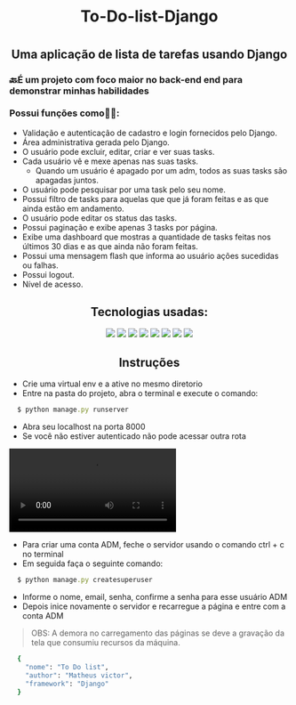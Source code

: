 <div align="center">
<h1>To-Do-list-Django<h1>
<h2>Uma aplicação de lista de tarefas usando Django</h2>
</div>

<h3>🔙É um projeto com foco maior no back-end end para demonstrar minhas habilidades<br><br>
Possui funções como👩‍💻:</h3>

- Validação e autenticação de cadastro e login fornecidos pelo Django.
- Área administrativa gerada pelo Django.
- O usuário pode excluir, editar, criar e ver suas tasks.
- Cada usuário vê e mexe apenas nas suas tasks.
  - Quando um usuário é apagado por um adm, todos as suas tasks são apagadas juntos.
- O usuário pode pesquisar por uma task pelo seu nome.
- Possui filtro de tasks para aquelas que que já foram feitas e as que ainda estão em andamento.
- O usuário pode editar os status das tasks.
- Possui paginação e exibe apenas 3 tasks por página.
- Exibe uma dashboard que mostras a quantidade de tasks feitas nos últimos 30 dias e as que ainda não foram feitas.
- Possui uma mensagem flash que informa ao usuário ações sucedidas ou falhas.
- Possui logout.
- Nível de acesso.

<div align="center">
  <h2>Tecnologias usadas:</h2>
  <img src="https://img.shields.io/badge/Python-3776AB?style=for-the-badge&logo=python&logoColor=white">
  <img src="https://img.shields.io/badge/Django-092E20?style=for-the-badge&logo=django&logoColor=white">
  <img src="https://img.shields.io/badge/SQLite-07405E?style=for-the-badge&logo=sqlite&logoColor=white">
  <img src="https://img.shields.io/badge/jQuery-0769AD?style=for-the-badge&logo=jquery&logoColor=white">
  <img src="https://img.shields.io/badge/JavaScript-323330?style=for-the-badge&logo=javascript&logoColor=F7DF1E">
  <img src="https://img.shields.io/badge/Bootstrap-563D7C?style=for-the-badge&logo=bootstrap&logoColor=white">
  <img src="https://img.shields.io/badge/HTML5-E34F26?style=for-the-badge&logo=html5&logoColor=white">
  <img src="https://img.shields.io/badge/CSS3-1572B6?style=for-the-badge&logo=css3&logoColor=white">
</div>

<h2 align="center">Instruções</h2>

- Crie uma virtual env e a ative no mesmo diretorio
- Entre na pasta do projeto, abra o terminal e execute o comando:
```ruby
  $ python manage.py runserver
```
- Abra seu localhost na porta 8000
- Se você não estiver autenticado não pode acessar outra rota

<video src="https://user-images.githubusercontent.com/103688000/182720513-de0bd207-c436-4aef-a3a4-c27fa6e62e83.mp4"></video>

- Para criar uma conta ADM, feche o servidor usando o comando ctrl + c no terminal
- Em seguida faça o seguinte comando:
```ruby
  $ python manage.py createsuperuser
```
- Informe o nome, email, senha, confirme a senha para esse usuário ADM
- Depois inice novamente o servidor e recarregue a página e entre com a conta ADM

> OBS: A demora no carregamento das páginas se deve a gravação da tela que consumiu recursos da máquina.

```ruby
  {
    "nome": "To Do list",
    "author": "Matheus victor",
    "framework": "Django"
  }
```
